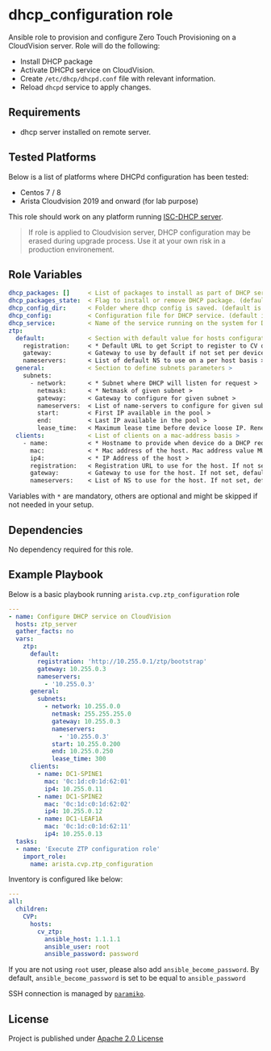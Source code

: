 # dhcp_configuration role

Ansible role to provision and configure Zero Touch Provisioning on a CloudVision server. Role will do the following:

- Install DHCP package
- Activate DHCPd service on CloudVision.
- Create `/etc/dhcp/dhcpd.conf` file with relevant information.
- Reload `dhcpd` service to apply changes.

## Requirements

- dhcp server installed on remote server.

## Tested Platforms

Below is a list of platforms where DHCPd configuration has been tested:

- Centos 7 / 8
- Arista Cloudvision 2019 and onward (for lab purpose)

This role should work on any platform running [ISC-DHCP server](https://www.isc.org/dhcp/).

> If role is applied to Cloudvision server, DHCP configuration may be erased during upgrade process. Use it at your own risk in a production environement.

## Role Variables

```yaml
dhcp_packages: []     < List of packages to install as part of DHCP service. (default is ['dhcp'])>
dhcp_packages_state:  < Flag to install or remove DHCP package. (default is present)>
dhcp_config_dir:      < Folder where dhcp config is saved. (default is /etc/dhcp/)>
dhcp_config:          < Configuration file for DHCP service. (default is {{ dhcp_config_dir }}/dhcpd.conf)>
dhcp_service:         < Name of the service running on the system for DHCP. (default is dhcpd)>
ztp:
  default:            < Section with default value for hosts configuration >
    registration:     < * Default URL to get Script to register to CV or initial configuration >
    gateway:          < Gateway to use by default if not set per device >
    nameservers:      < List of default NS to use on a per host basis >
  general:            < Section to define subnets parameters >
    subnets:
      - network:      < * Subnet where DHCP will listen for request >
        netmask:      < * Netmask of given subnet >
        gateway:      < Gateway to configure for given subnet >
        nameservers:  < List of name-servers to configure for given subnet >
        start:        < First IP available in the pool >
        end:          < Last IP available in the pool >
        lease_time:   < Maximum lease time before device loose IP. Renewal is max/2 >
  clients:            < List of clients on a mac-address basis >
    - name:           < * Hostname to provide when device do a DHCP request >
      mac:            < * Mac address of the host. Mac address value MUST be protected by either single or dual quotes >
      ip4:            < * IP Address of the host >
      registration:   < Registration URL to use for the host. If not set, default value will be applied >
      gateway:        < Gateway to use for the host. If not set, default value will be applied >
      nameservers:    < List of NS to use for the host. If not set, default value will be applied >
```

Variables with `*` are mandatory, others are optional and might be skipped if not needed in your setup.

## Dependencies

No dependency required for this role.

## Example Playbook

Below is a basic playbook running `arista.cvp.ztp_configuration` role

```yaml
---
- name: Configure DHCP service on CloudVision
  hosts: ztp_server
  gather_facts: no
  vars:
    ztp:
      default:
        registration: 'http://10.255.0.1/ztp/bootstrap'
        gateway: 10.255.0.3
        nameservers:
          - '10.255.0.3'
      general:
        subnets:
          - network: 10.255.0.0
            netmask: 255.255.255.0
            gateway: 10.255.0.3
            nameservers:
              - '10.255.0.3'
            start: 10.255.0.200
            end: 10.255.0.250
            lease_time: 300
      clients:
        - name: DC1-SPINE1
          mac: '0c:1d:c0:1d:62:01'
          ip4: 10.255.0.11
        - name: DC1-SPINE2
          mac: '0c:1d:c0:1d:62:02'
          ip4: 10.255.0.12
        - name: DC1-LEAF1A
          mac: '0c:1d:c0:1d:62:11'
          ip4: 10.255.0.13
  tasks:
  - name: 'Execute ZTP configuration role'
    import_role:
      name: arista.cvp.ztp_configuration
```

Inventory is configured like below:

```yaml
---
all:
  children:
    CVP:
      hosts:
        cv_ztp:
          ansible_host: 1.1.1.1
          ansible_user: root
          ansible_password: password
```

If you are not using `root` user, please also add `ansible_become_password`. By default, `ansible_become_password` is set to be equal to `ansible_password`

SSH connection is managed by [`paramiko`](http://www.paramiko.org/).

## License

Project is published under [Apache 2.0 License](../../../../../LICENSE)
